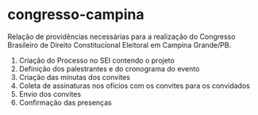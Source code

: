# congresso-campina
Relação de providências necessárias para a realização do Congresso Brasileiro de Direito Constitucional Eleitoral em Campina Grande/PB.
1. Criação do Processo no SEI contendo o projeto
2. Definição dos palestrantes e do cronograma do evento
3. Criação das minutas dos convites
4. Coleta de assinaturas nos ofícios com os convites para os convidados
5. Envio dos convites
6. Confirmação das presenças
